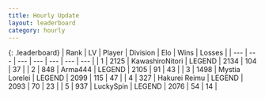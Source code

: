 ```yaml
---
title: Hourly Update
layout: leaderboard
category: hourly
---
```


{: .leaderboard}
| Rank | LV | Player | Division | Elo | Wins | Losses |
| --- | --- | --- | --- | --- | --- | --- |
| <span data-change="0">1</span> | 2125 | <span title="ID: 164871">KawashiroNitori</span> | LEGEND | <span data-change="0">2134</span> | <span data-change="0">104</span> | <span data-change="0">37</span> |
| <span data-change="0">2</span> | 848 | <span title="ID: 1034">Arma444</span> | LEGEND | <span data-change="0">2105</span> | <span data-change="0">91</span> | <span data-change="0">43</span> |
| <span data-change="1">3</span> | 1498 | <span title="ID: 315148">Mystia Lorelei</span> | LEGEND | <span data-change="0">2099</span> | <span data-change="0">115</span> | <span data-change="0">47</span> |
| <span data-change="-1">4</span> | 327 | <span title="ID: 106555">Hakurei Reimu</span> | LEGEND | <span data-change="-11">2093</span> | <span data-change="1">70</span> | <span data-change="1">23</span> |
| <span data-change="0">5</span> | 937 | <span title="ID: 498412">LuckySpin</span> | LEGEND | <span data-change="0">2076</span> | <span data-change="0">54</span> | <span data-change="0">14</span> |